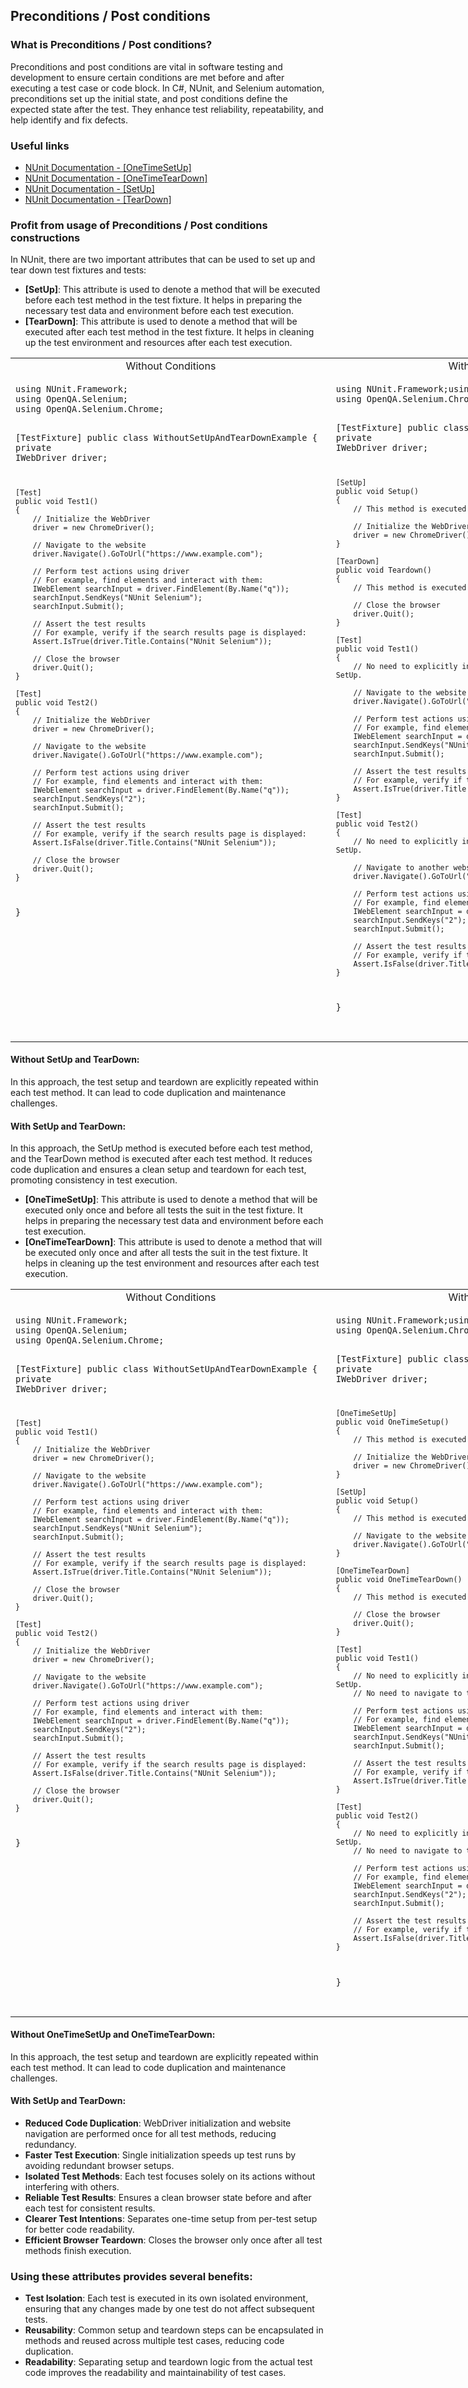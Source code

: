 ﻿## Preconditions / Post conditions

### What is Preconditions / Post conditions?

Preconditions and post conditions are vital in software testing and development to ensure certain conditions are met before and after executing a test case or code block. In C#, NUnit, and Selenium automation, preconditions set up the initial state, and post conditions define the expected state after the test. They enhance test reliability, repeatability, and help identify and fix defects.

### Useful links

- [NUnit Documentation - [OneTimeSetUp]](https://docs.nunit.org/articles/nunit/writing-tests/attributes/onetimesetup.html)
- [NUnit Documentation - [OneTimeTearDown]](https://docs.nunit.org/articles/nunit/writing-tests/attributes/onetimeteardown.html)
- [NUnit Documentation - [SetUp]](https://docs.nunit.org/articles/nunit/writing-tests/attributes/setup.html)
- [NUnit Documentation - [TearDown]](https://docs.nunit.org/articles/nunit/writing-tests/attributes/teardown.html)

### Profit from usage of Preconditions / Post conditions constructions

In NUnit, there are two important attributes that can be used to set up and tear down test fixtures and tests:

- **[SetUp]**: This attribute is used to denote a method that will be executed before each test method in the test fixture. It helps in preparing the necessary test data and environment before each test execution.
- **[TearDown]**: This attribute is used to denote a method that will be executed after each test method in the test fixture. It helps in cleaning up the test environment and resources after each test execution.

<table style="width: 200%;">
  <tr>
    <td align="center">Without Conditions</td>
    <td align="center">With Conditions</td>
  </tr>
  <tr>
    <td valign="top">
      <pre><code>using NUnit.Framework;
using OpenQA.Selenium;
using OpenQA.Selenium.Chrome;

[TestFixture]
public class WithoutSetUpAndTearDownExample
{
private IWebDriver driver;

    [Test]
    public void Test1()
    {
        // Initialize the WebDriver
        driver = new ChromeDriver();

        // Navigate to the website
        driver.Navigate().GoToUrl("https://www.example.com");

        // Perform test actions using driver
        // For example, find elements and interact with them:
        IWebElement searchInput = driver.FindElement(By.Name("q"));
        searchInput.SendKeys("NUnit Selenium");
        searchInput.Submit();

        // Assert the test results
        // For example, verify if the search results page is displayed:
        Assert.IsTrue(driver.Title.Contains("NUnit Selenium"));

        // Close the browser
        driver.Quit();
    }

    [Test]
    public void Test2()
    {
        // Initialize the WebDriver
        driver = new ChromeDriver();

        // Navigate to the website
        driver.Navigate().GoToUrl("https://www.example.com");

        // Perform test actions using driver
        // For example, find elements and interact with them:
        IWebElement searchInput = driver.FindElement(By.Name("q"));
        searchInput.SendKeys("2");
        searchInput.Submit();

        // Assert the test results
        // For example, verify if the search results page is displayed:
        Assert.IsFalse(driver.Title.Contains("NUnit Selenium"));

        // Close the browser
        driver.Quit();
    }
}
</code></pre>
</td>
<td>
   <pre><code>using NUnit.Framework;using OpenQA.Selenium;
using OpenQA.Selenium.Chrome;

[TestFixture]
public class WithSetUpAndTearDownExample
{
private IWebDriver driver;

    [SetUp]
    public void Setup()
    {
        // This method is executed before each test method.

        // Initialize the WebDriver
        driver = new ChromeDriver();
    }

    [TearDown]
    public void Teardown()
    {
        // This method is executed after each test method.

        // Close the browser
        driver.Quit();
    }

    [Test]
    public void Test1()
    {
        // No need to explicitly initialize WebDriver here, it's done in SetUp.

        // Navigate to the website
        driver.Navigate().GoToUrl("https://www.example.com");

        // Perform test actions using driver
        // For example, find elements and interact with them:
        IWebElement searchInput = driver.FindElement(By.Name("q"));
        searchInput.SendKeys("NUnit Selenium");
        searchInput.Submit();

        // Assert the test results
        // For example, verify if the search results page is displayed:
        Assert.IsTrue(driver.Title.Contains("NUnit Selenium"));
    }

    [Test]
    public void Test2()
    {
        // No need to explicitly initialize WebDriver here, it's done in SetUp.

        // Navigate to another website or perform different actions
        driver.Navigate().GoToUrl("https://www.example.com");

        // Perform test actions using driver
        // For example, find elements and interact with them:
        IWebElement searchInput = driver.FindElement(By.Name("q"));
        searchInput.SendKeys("2");
        searchInput.Submit();

        // Assert the test results
        // For example, verify if the search results page is displayed:
        Assert.IsFalse(driver.Title.Contains("NUnit Selenium"));
    }
}
</td>
  </tr>
</table>

#### Without SetUp and TearDown:

In this approach, the test setup and teardown are explicitly repeated within each test method. It can lead to code duplication and maintenance challenges.

#### With SetUp and TearDown:

In this approach, the SetUp method is executed before each test method, and the TearDown method is executed after each test method. It reduces code duplication and ensures a clean setup and teardown for each test, promoting consistency in test execution.

- **[OneTimeSetUp]**: This attribute is used to denote a method that will be executed only once and before all tests the suit in the test fixture. It helps in preparing the necessary test data and environment before each test execution.
- **[OneTimeTearDown]**: This attribute is used to denote a method that will be executed only once and after all tests the suit in the test fixture. It helps in cleaning up the test environment and resources after each test execution.

<table style="width: 200%;">
  <tr>
    <td align="center">Without Conditions</td>
    <td align="center">With Conditions</td>
  </tr>
  <tr>
    <td valign = "top">
      <pre><code>using NUnit.Framework;
using OpenQA.Selenium;
using OpenQA.Selenium.Chrome;

[TestFixture]
public class WithoutSetUpAndTearDownExample
{
private IWebDriver driver;

    [Test]
    public void Test1()
    {
        // Initialize the WebDriver
        driver = new ChromeDriver();

        // Navigate to the website
        driver.Navigate().GoToUrl("https://www.example.com");

        // Perform test actions using driver
        // For example, find elements and interact with them:
        IWebElement searchInput = driver.FindElement(By.Name("q"));
        searchInput.SendKeys("NUnit Selenium");
        searchInput.Submit();

        // Assert the test results
        // For example, verify if the search results page is displayed:
        Assert.IsTrue(driver.Title.Contains("NUnit Selenium"));

        // Close the browser
        driver.Quit();
    }

    [Test]
    public void Test2()
    {
        // Initialize the WebDriver
        driver = new ChromeDriver();

        // Navigate to the website
        driver.Navigate().GoToUrl("https://www.example.com");

        // Perform test actions using driver
        // For example, find elements and interact with them:
        IWebElement searchInput = driver.FindElement(By.Name("q"));
        searchInput.SendKeys("2");
        searchInput.Submit();

        // Assert the test results
        // For example, verify if the search results page is displayed:
        Assert.IsFalse(driver.Title.Contains("NUnit Selenium"));

        // Close the browser
        driver.Quit();
    }
}
</code></pre>
</td>
<td>
   <pre><code>using NUnit.Framework;using OpenQA.Selenium;
using OpenQA.Selenium.Chrome;

[TestFixture]
public class WithSetUpAndTearDownExample
{
private IWebDriver driver;

    [OneTimeSetUp]
    public void OneTimeSetup()
    {
        // This method is executed once before all test methods.

        // Initialize the WebDriver
        driver = new ChromeDriver();
    }

    [SetUp]
    public void Setup()
    {
        // This method is executed before each test method.

        // Navigate to the website
        driver.Navigate().GoToUrl("https://www.example.com");
    }

    [OneTimeTearDown]
    public void OneTimeTearDown()
    {
        // This method is executed once after all test methods.

        // Close the browser
        driver.Quit();
    }

    [Test]
    public void Test1()
    {
        // No need to explicitly initialize WebDriver here, it's done in SetUp.
        // No need to navigate to the website.

        // Perform test actions using driver
        // For example, find elements and interact with them:
        IWebElement searchInput = driver.FindElement(By.Name("q"));
        searchInput.SendKeys("NUnit Selenium");
        searchInput.Submit();

        // Assert the test results
        // For example, verify if the search results page is displayed:
        Assert.IsTrue(driver.Title.Contains("NUnit Selenium"));
    }

    [Test]
    public void Test2()
    {
        // No need to explicitly initialize WebDriver here, it's done in SetUp.
        // No need to navigate to the website.

        // Perform test actions using driver
        // For example, find elements and interact with them:
        IWebElement searchInput = driver.FindElement(By.Name("q"));
        searchInput.SendKeys("2");
        searchInput.Submit();

        // Assert the test results
        // For example, verify if the search results page is displayed:
        Assert.IsFalse(driver.Title.Contains("NUnit Selenium"));
    }
}
</td>
  </tr>
</table>

#### Without OneTimeSetUp and OneTimeTearDown:

In this approach, the test setup and teardown are explicitly repeated within each test method. It can lead to code duplication and maintenance challenges.

#### With SetUp and TearDown:

- **Reduced Code Duplication**: WebDriver initialization and website navigation are performed once for all test methods, reducing redundancy.
- **Faster Test Execution**: Single initialization speeds up test runs by avoiding redundant browser setups. 
- **Isolated Test Methods**: Each test focuses solely on its actions without interfering with others. 
- **Reliable Test Results**: Ensures a clean browser state before and after each test for consistent results. 
- **Clearer Test Intentions**: Separates one-time setup from per-test setup for better code readability. 
- **Efficient Browser Teardown**: Closes the browser only once after all test methods finish execution.

### Using these attributes provides several benefits:

- **Test Isolation**: Each test is executed in its own isolated environment, ensuring that any changes made by one test do not affect subsequent tests.
- **Reusability**: Common setup and teardown steps can be encapsulated in methods and reused across multiple test cases, reducing code duplication.
- **Readability**: Separating setup and teardown logic from the actual test code improves the readability and maintainability of test cases.


